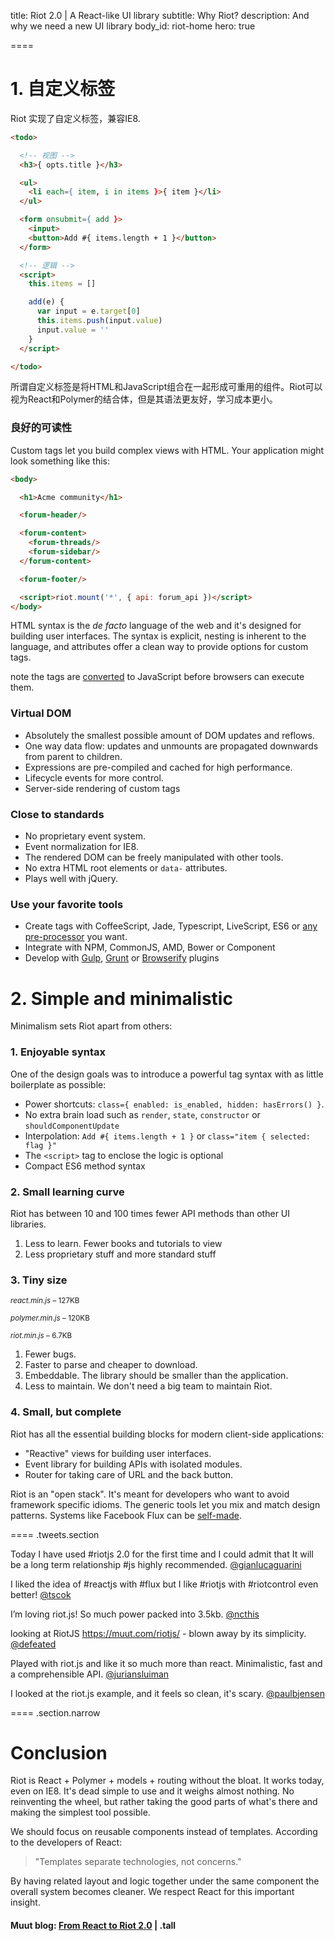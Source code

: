 
title: Riot 2.0 | A React-like UI library
subtitle: Why Riot?
description: And why we need a new UI library
body_id: riot-home
hero: true

====

# 1. 自定义标签

Riot 实现了自定义标签，兼容IE8.

``` html
<todo>

  <!-- 视图 -->
  <h3>{ opts.title }</h3>

  <ul>
    <li each={ item, i in items }>{ item }</li>
  </ul>

  <form onsubmit={ add }>
    <input>
    <button>Add #{ items.length + 1 }</button>
  </form>

  <!-- 逻辑 -->
  <script>
    this.items = []

    add(e) {
      var input = e.target[0]
      this.items.push(input.value)
      input.value = ''
    }
  </script>

</todo>
```
所谓自定义标签是将HTML和JavaScript组合在一起形成可重用的组件。Riot可以视为React和Polymer的结合体，但是其语法更友好，学习成本更小。


### 良好的可读性

Custom tags let you build complex views with HTML. Your application might look something like this:

``` html
<body>

  <h1>Acme community</h1>

  <forum-header/>

  <forum-content>
    <forum-threads/>
    <forum-sidebar/>
  </forum-content>

  <forum-footer/>

  <script>riot.mount('*', { api: forum_api })</script>
</body>
```

HTML syntax is the *de facto* language of the web and it's designed for building user interfaces. The syntax is explicit, nesting is inherent to the language, and attributes offer a clean way to provide options for custom tags.

<span class="tag">note</span> the tags are [converted](compiler.html) to JavaScript before browsers can execute them.


### Virtual DOM
- Absolutely the smallest possible amount of DOM updates and reflows.
- One way data flow: updates and unmounts are propagated downwards from parent to children.
- Expressions are pre-compiled and cached for high performance.
- Lifecycle events for more control.
- Server-side rendering of custom tags


### Close to standards
- No proprietary event system.
- Event normalization for IE8.
- The rendered DOM can be freely manipulated with other tools.
- No extra HTML root elements or `data-` attributes.
- Plays well with jQuery.


### Use your favorite tools
- Create tags with CoffeeScript, Jade, Typescript, LiveScript, ES6 or [any pre-processor](compiler.html#pre-processors) you want.
- Integrate with NPM, CommonJS, AMD, Bower or Component
- Develop with [Gulp](https://github.com/e-jigsaw/gulp-riot), [Grunt](https://github.com/ariesjia/grunt-riot) or [Browserify](https://github.com/jhthorsen/riotify) plugins



# 2. Simple and minimalistic

Minimalism sets Riot apart from others:


### 1. Enjoyable syntax

One of the design goals was to introduce a powerful tag syntax with as little boilerplate as possible:

- Power shortcuts: `class={ enabled: is_enabled, hidden: hasErrors() }`.
- No extra brain load such as `render`, `state`, `constructor` or `shouldComponentUpdate`
- Interpolation: `Add #{ items.length + 1 }` or `class="item { selected: flag }"`
- The `<script>` tag to enclose the logic is optional
- Compact ES6 method syntax


### 2. Small learning curve

Riot has between 10 and 100 times fewer API methods than other UI libraries.

1. Less to learn. Fewer books and tutorials to view
2. Less proprietary stuff and more standard stuff


### 3. Tiny size

<small><em>react.min.js</em> – 127KB</small>
<span class="bar red"></span>

<small><em>polymer.min.js</em> – 120KB</small>
<span class="bar red" style="width: 94%"></span>

<small><em>riot.min.js</em> – 6.7KB</small>
<span class="bar blue" style="width: 4.8%"></span>


1. Fewer bugs.
4. Faster to parse and cheaper to download.
3. Embeddable. The library should be smaller than the application.
4. Less to maintain. We don't need a big team to maintain Riot.

### 4. Small, but complete

Riot has all the essential building blocks for modern client-side applications:

- "Reactive" views for building user interfaces.
- Event library for building APIs with isolated modules.
- Router for taking care of URL and the back button.

Riot is an "open stack". It's meant for developers who want to avoid framework specific idioms. The generic tools let you mix and match design patterns. Systems like Facebook Flux can be [self-made](https://github.com/jimsparkman/RiotControl).


==== .tweets.section

Today I have used #riotjs 2.0 for the first time and I could admit that It will be a long term relationship #js highly recommended. [@gianlucaguarini](https://twitter.com/gianlucaguarini/status/559756081862574080)

I liked the idea of #reactjs with #flux but I like #riotjs with #riotcontrol even better!
[@tscok](https://twitter.com/tscok/status/580509124598829056)

I’m loving riot.js! So much power packed into 3.5kb. [@ncthis](https://twitter.com/ncthis/status/575204037877833728)

looking at RiotJS https://muut.com/riotjs/  - blown away by its simplicity. [@defeated](https://twitter.com/defeated/status/559215403541757952)

Played with riot.js and like it so much more than react. Minimalistic, fast and a comprehensible API. [@juriansluiman](https://twitter.com/juriansluiman/status/560399379035865088)

I looked at the riot.js example, and it feels so clean, it's scary. [@paulbjensen](https://twitter.com/paulbjensen/status/558378720403419137)

==== .section.narrow

# Conclusion

Riot is React + Polymer + models + routing without the bloat. It works today, even on IE8. It's dead simple to use and it weighs almost nothing. No reinventing the wheel, but rather taking the good parts of what's there and making the simplest tool possible.

We should focus on reusable components instead of templates. According to the developers of React:

> "Templates separate technologies, not concerns."

By having related layout and logic together under the same component the overall system becomes cleaner. We respect React for this important insight.


#### Muut blog: [From React to Riot 2.0](/blog/technology/riot-2.0/) | .tall


